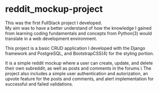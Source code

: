 # reddit_mockup-project

This was the first FullStack project I developed.\
My aim was to have a better understand of how the knowledge I gained from learning coding fundamentals and concepts from Python(3) would translate in a web development environment.

This project is a basic CRUD application I developed with the Django framework and PostgreSQL, and BootstrapCSS(4) for the styling portion.

It is a simple reddit mockup where a user can create, update, and delete their own subreddit, as well as posts and comments in the forums.\ 
The project also includes a simple user authentication and autorization, an upvote feature for the posts and comments, and alert implementation for successful and failed validations.

